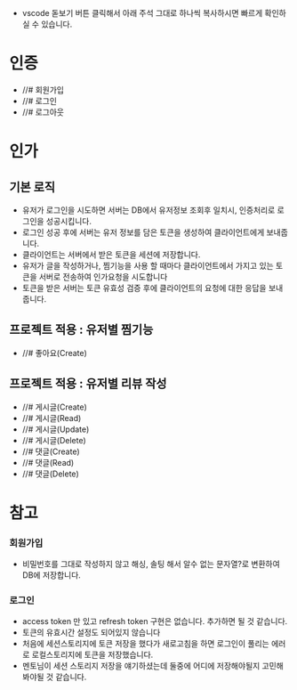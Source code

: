 - vscode 돋보기 버튼 클릭해서 아래 주석 그대로 하나씩 복사하시면 빠르게 확인하실 수 있습니다.

# 인증

- //# 회원가입
- //# 로그인
- //# 로그아웃

# 인가

## 기본 로직

- 유저가 로그인을 시도하면 서버는 DB에서 유저정보 조회후 일치시, 인증처리로 로그인을 성공시킵니다.
- 로그인 성공 후에 서버는 유저 정보를 담은 토큰을 생성하여 클라이언트에게 보내줍니다.
- 클라이언트는 서버에서 받은 토큰을 세션에 저장합니다.
- 유저가 글을 작성하거나, 찜기능을 사용 할 때마다 클라이언트에서 가지고 있는 토큰을 서버로 전송하여 인가요청을 시도합니다
- 토큰을 받은 서버는 토큰 유효성 검증 후에 클라이언트의 요청에 대한 응답을 보내줍니다.

## 프로젝트 적용 : 유저별 찜기능

- //# 좋아요(Create)

## 프로젝트 적용 : 유저별 리뷰 작성

- //# 게시글(Create)
- //# 게시글(Read)
- //# 게시글(Update)
- //# 게시글(Delete)
- //# 댓글(Create)
- //# 댓글(Read)
- //# 댓글(Delete)

# 참고

### 회원가입

- 비밀번호를 그대로 작성하지 않고 해싱, 솔팅 해서 알수 없는 문자열?로 변환하여 DB에 저장합니다.

### 로그인

- access token 만 있고 refresh token 구현은 없습니다. 추가하면 될 것 같습니다.
- 토큰의 유효시간 설정도 되어있지 않습니다
- 처음에 세션스토리지에 토큰 저장을 했다가 새로고침을 하면 로그인이 풀리는 에러로 로컬스토리지에 토큰을 저장했습니다.
- 멘토님이 세션 스토리지 저장을 얘기하셨는데 둘중에 어디에 저장해야될지 고민해봐야될 것 같습니다.
